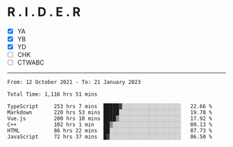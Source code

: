 # R . I . D . E . R

- [x] YA
- [x] YB
- [x] YD
- [ ] CHK
- [ ] CTWABC

---

<!--START_SECTION:waka-->

```text
From: 12 October 2021 - To: 21 January 2023

Total Time: 1,116 hrs 51 mins

TypeScript     253 hrs 7 mins  █████▓░░░░░░░░░░░░░░░░░░░   22.66 %
Markdown       220 hrs 53 mins █████░░░░░░░░░░░░░░░░░░░░   19.78 %
Vue.js         200 hrs 10 mins ████▒░░░░░░░░░░░░░░░░░░░░   17.92 %
C++            102 hrs 1 min   ██▒░░░░░░░░░░░░░░░░░░░░░░   09.13 %
HTML           86 hrs 22 mins  ██░░░░░░░░░░░░░░░░░░░░░░░   07.73 %
JavaScript     72 hrs 37 mins  █▓░░░░░░░░░░░░░░░░░░░░░░░   06.50 %
```

<!--END_SECTION:waka-->
